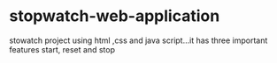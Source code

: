 # stopwatch-web-application
stowatch project using html ,css and java script...it has three important features start, reset and stop
